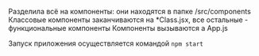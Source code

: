 Разделила всё на компоненты: они находятся в папке /src/components
Классовые компоненты заканчиваются на *Class.jsx, все остальные - функциональные компоненты
Компоненты вызываются а App.js 

Запуск приложения осуществляется командой `npm start`
